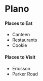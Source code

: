 # Plano

#### Places to Eat
- Canteen
- Restaurants
- Cookie

#### Places to Visit
- Ericsson
- Parker Road
